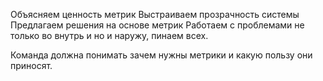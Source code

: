 Объясняем ценность метрик
Выстраиваем прозрачность системы
Предлагаем решения на основе метрик
Работаем с проблемами не только во внутрь и но и наружу, пинаем всех.

Команда должна понимать зачем нужны метрики и какую пользу они приносят.
